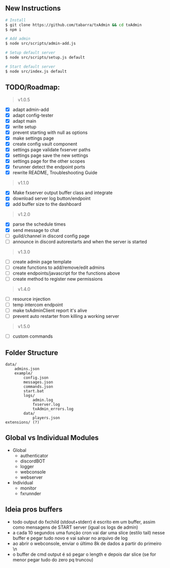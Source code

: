 ## New Instructions
```bash
# Install
$ git clone https://github.com/tabarra/txAdmin && cd txAdmin
$ npm i

# Add admin
$ node src/scripts/admin-add.js

# Setup default server
$ node src/scripts/setup.js default

# Start default server
$ node src/index.js default
```

## TODO/Roadmap:
> v1.0.5
- [x] adapt admin-add 
- [x] adapt config-tester
- [x] adapt main
- [x] write setup
- [x] prevent starting with null as options
- [x] make settings page
- [x] create config vault component
- [x] settings page validate fxserver paths
- [x] settings page save the new settings
- [x] settings page for the other scopes
- [x] fxrunner detect the endpoint ports
- [x] rewrite README, Troubleshooting Guide
> v1.1.0
- [x] Make fxserver output buffer class and integrate
- [x] download server log button/endpoint
- [x] add buffer size to the dashboard
> v1.2.0
- [x] parse the schedule times
- [x] send message to chat
- [ ] guild/channel in discord config page
- [ ] announce in discord autorestarts and when the server is started
> v1.3.0
- [ ] create admin page template
- [ ] create functions to add/remove/edit admins
- [ ] create endpoints/javascript for  the functions above
- [ ] create method to register new permissions
> v1.4.0
- [ ] resource injection
- [ ] temp intercom endpoint
- [ ] make txAdminClient report it's alive
- [ ] prevent auto restarter from killing a working server
> v1.5.0
- [ ] custom commands




## Folder Structure
    data/
        admins.json
        example/
            config.json
            messages.json
            commands.json
            start.bat
            logs/
                admin.log
                fxserver.log
                txAdmin_errors.log
            data/
                players.json
    extensions/ (?)


## Global vs Individual Modules
- Global
    - authenticator
    - discordBOT
    - logger
    - webconsole
    - webserver
- Individual
    - monitor
    - fxrunnder


## Ideia pros buffers
- todo output do fxchild (stdout+stderr) é escrito em um buffer, assim como mensagens de START server (igual os logs de admin)
- a cada 10 segundos uma função cron vai dar uma slice (estilo tail) nesse buffer e pegar tudo novo e vai salvar no arquivo de log
- ao abrir o webconsole, enviar o último 8k de dados a partir do primeiro \n
- o buffer de cmd output é só pegar o length e depois dar slice (se for menor pegar tudo do zero pq truncou)
